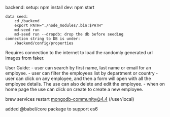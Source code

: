 backend:
    setup: 
        npm install
    dev:
        npm start

    data seed: 
        cd /backend
        export PATH="./node_modules/.bin:$PATH"
        md-seed run
        md-seed run --dropdb: drop the db before seeding
    connection string to DB is under:
        /backend/config/properties

Requires connection to the internet to load the randomly generated url images from faker.

User Guide:
    - user can search by first name, last name or email for an employee.
    - user can filter the employees list by department or country
    - user can click on any employee, and then a form will open with all the employee details. The use can also delete and edit the employee.
    - when on home page the use can click on create to create a new employee.




brew services restart mongodb-community@4.4 (/user/local)

added @babel/core package to support es6